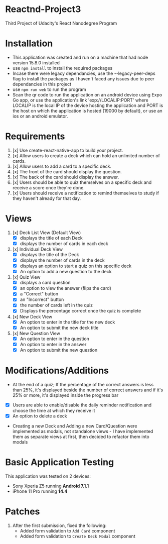 # Reactnd-Project3
Third Project of Udacity's React Nanodegree Program

# Installation
- This application was created and run on a machine that had node version 15.8.0 installed
- use `npm install` to install the required packages
- Incase there were legacy dependancies, use the --legacy-peer-deps flag to install the packages as I haven't faced any issues due to peer dependancies in this project
- use `npm run web` to run the program
- Scan the qr code to run the application on an android device using Expo Go app, or use the application's link 'exp://LOCALIP:PORT' where LOCALIP is the local IP of the device hosting the application and PORT is the host on which the application is hosted (19000 by default), or use an ios or an android emulator.

# Requirements
1. [x] Use create-react-native-app to build your project.
2. [x] Allow users to create a deck which can hold an unlimited number of cards.
3. [x] Allow users to add a card to a specific deck.
4. [x] The front of the card should display the question.
5. [x] The back of the card should display the answer.
6. [x] Users should be able to quiz themselves on a specific deck and receive a score once they're done.
7. [x] Users should receive a notification to remind themselves to study if they haven't already for that day.

# Views
1. [x] Deck List View (Default View)
   - [x] displays the title of each Deck
   - [x] displays the number of cards in each deck
2. [x] Individual Deck View
   - [x] displays the title of the Deck
   - [x] displays the number of cards in the deck
   - [x] displays an option to start a quiz on this specific deck
   - [x] An option to add a new question to the deck
3. [x] Quiz View
   - [x] displays a card question
   - [x] an option to view the answer (flips the card)
   - [x] a "Correct" button
   - [x] an "Incorrect" button
   - [x] the number of cards left in the quiz
   - [x] Displays the percentage correct once the quiz is complete
4. [x] New Deck View
   - [x] An option to enter in the title for the new deck
   - [x] An option to submit the new deck title
5. [x] New Question View
   - [x] An option to enter in the question
   - [x] An option to enter in the answer
   - [x] An option to submit the new question

# Modifications/Additions
- At the end of a quiz; If the percentage of the correct answers is less than 25%, it's displayed beside the number of correct answers and if it's 25% or more, it's displayed inside the progress bar
- [x] Users are able to enable/disable the daily reminder notification and choose the time at which they receive it
- [x] An option to delete a deck
- Creating a new Deck and Adding a new Card/Question were implemented as modals, not standalone views - I have implemented them as separate views at first, then decided to refactor them into modals

# Basic Application Testing
This application was tested on 2 devices:
- Sony Xperia Z5 running **Android 7.1.1**
- iPhone 11 Pro running **14.4**

# Patches
1. After the first submission, fixed the following:
   - Added form validation to `Add Card` component
   - Added form validation to `Create Deck Modal` component